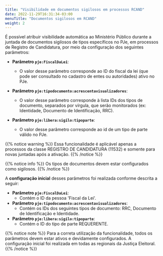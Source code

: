 ```yaml
---
title: "Visibilidade em documentos sigilosos em processos RCAND"
date: 2022-11-29T16:31:34-03:00
menuTitle: "Documentos sigilosos em RCAND"
weight: 2
---
```


É possível atribuir visibilidade automática ao Ministério Público durante a juntada de documentos sigilosos de tipos específicos no PJe, em processos de Registro de Candidatura, por meio da configuração dos seguintes parâmetros:

- **Parâmetro `pje:FiscalDaLei`**:
  - O valor desse parâmetro corresponde ao ID do fiscal da lei (que pode ser consultado no cadastro de entes ou autoridades) ativo no PJe.

- **Parâmetro `pje:tipodocumento:acrescentavisualizadores`**:
  - O valor desse parâmetro corresponde à lista IDs dos tipos de documento, separados por vírgula, que serão monitorados (ex: Identidade, Documento de Identificação, RRC).

- **Parâmetro `pje:libera:sigilo:tipoparte`**:
  - O valor desse parâmetro corresponde ao id de um tipo de parte válido no PJe.

{{% notice warning %}}
Essa funcionalidade é aplicável apenas a processos da classe REGISTRO DE CANDIDATURA (11532) e somente para novas juntadas após a ativação.
{{% /notice %}}

{{% notice info %}}
Os tipos de documentos devem estar configurados como sigilosos.
{{% /notice %}}

A __configuração inicial__ desses parâmetros foi realizada conforme descrita a seguir:

- **Parâmetro `pje:FiscalDaLei`**:
  - Contém o ID da pessoa 'Fiscal da Lei'.
- **Parâmetro `pje:tipodocumento:acrescentavisualizadores`**:
  - Contém os IDs dos seguintes tipos de documento: RRC, Documento de Identificação e Identidade.
- **Parâmetro `pje:libera:sigilo:tipoparte`**:
  - Contém o ID do tipo de parte REQUERENTE.

{{% notice note %}}
Para a correta utilização da funcionalidade, todos os parâmetros devem estar ativos e devidamente configurados. A configuração inicial foi realizada em todas as regionais da Justiça Eleitoral.
{{% /notice %}}
